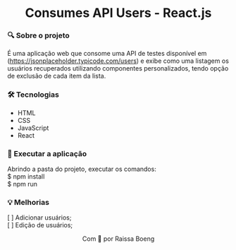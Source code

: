 <h1 align="center">Consumes API Users - React.js</h1>

### :mag: Sobre o projeto

É uma aplicação web que consome uma API de testes disponível em (https://jsonplaceholder.typicode.com/users) e exibe como uma listagem os usuários recuperados utilizando componentes personalizados, tendo opção de exclusão de cada item da lista.

### 🛠️ Tecnologias

- HTML
- CSS
- JavaScript
- React

### :key: Executar a aplicação

Abrindo a pasta do projeto, executar os comandos: <br/>
$ npm install <br/>
$ npm run <br/>

### :bulb: Melhorias
[ ] Adicionar usuários; <br/>
[ ] Edição de usuários;

<p align="center">Com 💜 por Raissa Boeng</p>
